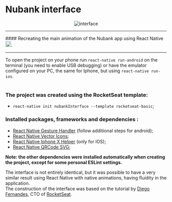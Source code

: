 # Nubank interface

<div align="center">
	<img align="center" src="https://github.com/VitorHugoAntunes/Nubank-interface/blob/master/src/assets/gif/interfaceNubank.gif" alt="interface"/>
</div>
<hr>
#### Recreating the main animation of the Nubank app using React Native <img src="https://github.com/VitorHugoAntunes/Nubank-interface/blob/master/src/assets/react-native.png" alt="react-native" height="18">.

<hr>

To open the project on your phone run `react-native run-android` on the terminal (you need to enable USB debugging) or have the emulator configured on your PC, the same for Iphone, but using `react-native run-ios`.</br></br>

### The project was created using the RocketSeat template:
- `react-native init nubankInterface --template rocketseat-basic`;

### Installed packages, frameworks and dependencies :
- [React Native Gesture Handler](https://software-mansion.github.io/react-native-gesture-handler/docs/getting-started.html) (follow additional steps for android);
- [React Native Vector Icons](https://github.com/oblador/react-native-vector-icons);
- [React Native Iphone X Helper](https://github.com/ptelad/react-native-iphone-x-helper) (only for IOS);
- [React Native QRCode SVG](https://www.npmjs.com/package/react-native-qrcode-svg);

**Note: the other dependencies were installed automatically when creating the project, except for some personal ESLint settings.**

The interface is not entirely identical, but it was possible to have a very similar result using React Native with native animations, having fluidity in the application.</br>
The construction of the interface was based on the tutorial by [Diego Fernandes](https://github.com/diego3g), CTO of [RocketSeat](https://rocketseat.com.br/).

